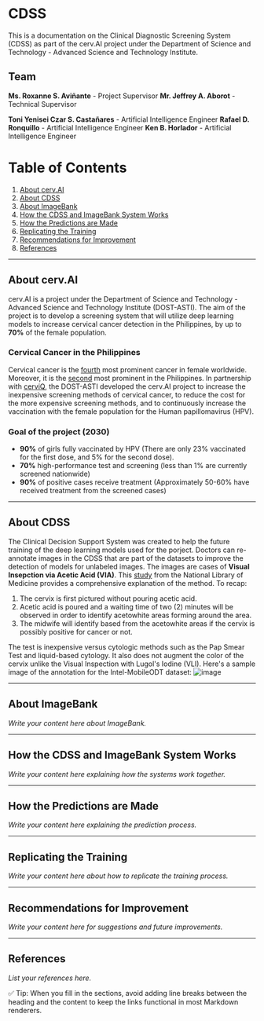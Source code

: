 # CDSS

This is a documentation on the Clinical Diagnostic Screening System (CDSS) as part of the cerv.AI project under the Department of Science and Technology - Advanced Science and Technology Institute.

## Team
**Ms. Roxanne S. Aviñante** - Project Supervisor 
**Mr. Jeffrey A. Aborot** - Technical Supervisor

**Toni Yenisei Czar S. Castañares** - Artificial Intelligence Engineer
**Rafael D. Ronquillo** - Artificial Intelligence Engineer
**Ken B. Horlador** - Artificial Intelligence Engineer

# Table of Contents

1. [About cerv.AI](#about-cervai)
2. [About CDSS](#about-cdss)
3. [About ImageBank](#about-imagebank)
4. [How the CDSS and ImageBank System Works](#how-the-cdss-and-imagebank-system-works)
5. [How the Predictions are Made](#how-the-predictions-are-made)
6. [Replicating the Training](#replicating-the-training)
7. [Recommendations for Improvement](#recommendations-for-improvement)
8. [References](#references)

---

## About cerv.AI

cerv.AI is a project under the Department of Science and Technology - Advanced Science and Technology Institute (DOST-ASTI). The aim of the project is to develop a screening system that will utilize deep learning models to increase cervical cancer detection in the Philippines, by up to **70%** of the female population.

### Cervical Cancer in the Philippines
Cervical cancer is the [fourth](https://www.who.int/news-room/fact-sheets/detail/cervical-cancer) most prominent cancer in female worldwide. Moreover, it is the [second](https://www.philhealth.gov.ph/news/2023/cervical_coverage.pdf) most prominent in the Philippines. In partnership with [cerviQ](https://endcervicalcancerph.com/), the DOST-ASTI developed the cerv.AI project to increase the inexpensive screening methods of cervical cancer, to reduce the cost for the more expensive screening methods, and to continuously increase the vaccination with the female population for the Human papillomavirus (HPV). 

### Goal of the project (2030)
- **90%** of girls fully vaccinated by HPV (There are only 23% vaccinated for the first dose, and 5% for the second dose).
- **70%** high-performance test and screening (less than 1% are currently screened nationwide)
- **90%** of positive cases receive treatment (Approximately 50-60% have received treatment from the screened cases)

---

## About CDSS

The Clinical Decision Support System was created to help the future training of the deep learning models used for the porject. Doctors can re-annotate images in the CDSS that are part of the datasets to improve the detection of models for unlabeled images. The images are cases of **Visual Insepction via Acetic Acid (VIA)**. This [study](https://pmc.ncbi.nlm.nih.gov/articles/PMC4478664/) from the National Library of Medicine provides a comprehensive explanation of the method. To recap:

1. The cervix is first pictured without pouring acetic acid.
2. Acetic acid is poured and a waiting time of two (2) minutes will be observed in order to identify acetowhite areas forming around the area.
3. The midwife will identify based from the acetowhite areas if the cervix is possibly positive for cancer or not.

The test is inexpensive versus cytologic methods such as the Pap Smear Test and liquid-based cytology. It also does not augment the color of the cervix unlike the Visual Inspection with Lugol's Iodine (VLI). Here's a sample image of the annotation for the Intel-MobileODT dataset: ![image](https://github.com/user-attachments/assets/1f788670-62ee-44e0-b63d-d8f1404735e7)

---

## About ImageBank

_Write your content here about ImageBank._

---

## How the CDSS and ImageBank System Works

_Write your content here explaining how the systems work together._

---

## How the Predictions are Made

_Write your content here explaining the prediction process._

---

## Replicating the Training

_Write your content here about how to replicate the training process._

---

## Recommendations for Improvement

_Write your content here for suggestions and future improvements._

---

## References

_List your references here._

✅ Tip: When you fill in the sections, avoid adding line breaks between the heading and the content to keep the links functional in most Markdown renderers.
